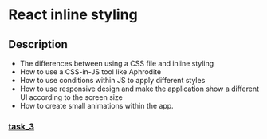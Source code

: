 # React inline styling

## Description

* The differences between using a CSS file and inline styling
* How to use a CSS-in-JS tool like Aphrodite
* How to use conditions within JS to apply different styles
* How to use responsive design and make the application show a different UI according to the screen size
* How to create small animations within the app.

### [task_3](./task_3/dashboard/src/App/App.js)